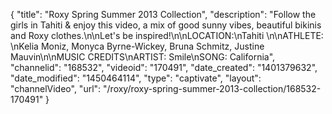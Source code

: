 {
    "title": "Roxy Spring Summer 2013 Collection",
    "description": "Follow the girls in Tahiti & enjoy this video, a mix of good sunny vibes, beautiful bikinis and Roxy clothes.\n\nLet's be inspired!\n\nLOCATION:\nTahiti \n\nATHLETE: \nKelia Moniz, Monyca Byrne-Wickey, Bruna Schmitz, Justine Mauvin\n\nMUSIC CREDITS\nARTIST: Smile\nSONG: California",
    "channelid": "168532",
    "videoid": "170491",
    "date_created": "1401379632",
    "date_modified": "1450464114",
    "type": "captivate",
    "layout": "channelVideo",
    "url": "\/roxy\/roxy-spring-summer-2013-collection\/168532-170491"
}